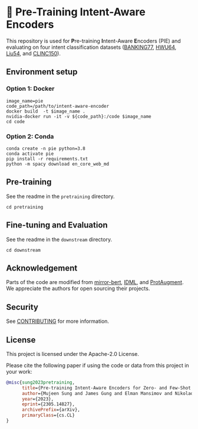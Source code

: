 # 🥧 Pre-Training Intent-Aware Encoders

This repository is used for **P**re-training **I**ntent-Aware **E**ncoders (PIE) and evaluating on four intent classification datasets 
([BANKING77](https://arxiv.org/abs/2003.04807), [HWU64](https://arxiv.org/abs/1903.05566),
[Liu54](https://arxiv.org/abs/1903.05566), and [CLINC150](https://aclanthology.org/D19-1131/)).

## Environment setup

### Option 1: Docker
```
image_name=pie
code_path=/path/to/intent-aware-encoder
docker build  -t $image_name .
nvidia-docker run -it -v ${code_path}:/code $image_name
cd code
```

### Option 2: Conda
```
conda create -n pie python=3.8
conda activate pie
pip install -r requirements.txt
python -m spacy download en_core_web_md
```

## Pre-training
See the readme in the `pretraining` directory.
```
cd pretraining
```

## Fine-tuning and Evaluation
See the readme in the `downstream` directory.
```
cd downstream
```

## Acknowledgement
Parts of the code are modified from [mirror-bert](https://github.com/cambridgeltl/mirror-bert), [IDML](https://github.com/microsoft/KC/tree/main/papers/IDML), and [ProtAugment](https://github.com/tdopierre/ProtAugment). We appreciate the authors for open sourcing their projects.

## Security

See [CONTRIBUTING](CONTRIBUTING.md#security-issue-notifications) for more information.

## License

This project is licensed under the Apache-2.0 License.

Please cite the following paper if using the code or data from this project in your work:
```bibtex
@misc{sung2023pretraining,
      title={Pre-training Intent-Aware Encoders for Zero- and Few-Shot Intent Classification}, 
      author={Mujeen Sung and James Gung and Elman Mansimov and Nikolaos Pappas and Raphael Shu and Salvatore Romeo and Yi Zhang and Vittorio Castelli},
      year={2023},
      eprint={2305.14827},
      archivePrefix={arXiv},
      primaryClass={cs.CL}
}
```